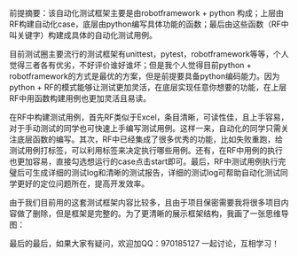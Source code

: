 前提摘要：该自动化测试框架主要是由robotframework + python 构成；上层由RF构建自动化case，底层由python编写具体功能的函数；最后由这些函数（RF中叫关键字）构建成具体的自动化测试用例。

目前测试圈主要流行的测试框架有unittest，pytest，robotframework等等，个人觉得三者各有优劣，不好评价谁好谁坏；但是我个人觉得目前python + robotframework的方式是最优的方案，但是前提要具备python编码能力。因为python + RF的模式能够让测试更加灵活，在底层实现任意你想要的功能，在上层RF中用函数构建用例也更加灵活且易读。

在RF中构建测试用例，首先RF类似于Excel，条目清晰，可读性佳，且上手容易，对于手动测试的同学也可快速上手编写测试用例。这样一来，自动化的同学只需关注底层函数的编写。其次，RF中已经集成了很多优秀的功能，比如失败重跑，给测试用例打标签，可以利用标签来决定执行哪些用例。还有，在RF中用例的执行也更加容易，直接勾选想运行的case点击start即可。最后，RF中测试用例执行完璧后可生成详细的测试log和清晰的测试报告，详细的测试log可帮助自动化测试同学更好的定位问题所在，提高开发效率。

由于我们目前用的这套测试框架内容比较多，且由于项目保密需要我将很多项目内容做了删除，但是框架是完整的。为了更清晰的展示框架结构，我画了一张思维导图：


最后的最后，如果大家有疑问，欢迎加QQ：970185127 一起讨论，互相学习！

